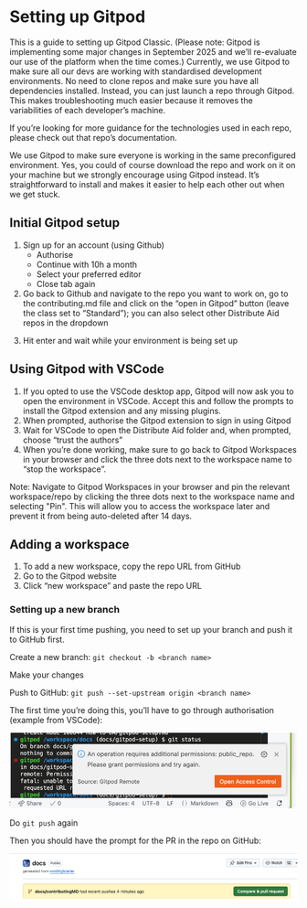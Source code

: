 # Setting up Gitpod
This is a guide to setting up Gitpod Classic. (Please note: Gitpod is implementing some major changes in September 2025 and we’ll re-evaluate our use of the platform when the time comes.) Currently, we use Gitpod to make sure all our devs are working with standardised development environments. No need to clone repos and make sure you have all dependencies installed. Instead, you can just launch a repo through Gitpod. This makes troubleshooting much easier because it removes the variabilities of each developer’s machine.

If you’re looking for more guidance for the technologies used in each repo, please check out that repo’s documentation.

We use Gitpod to make sure everyone is working in the same preconfigured environment. Yes, you could of course download the repo and work on it on your machine but we strongly encourage using Gitpod instead. It’s straightforward to install and makes it easier to help each other out when we get stuck. 

## Initial Gitpod setup
1. Sign up for an account (using Github)
    * Authorise
    * Continue with 10h a month
    * Select your preferred editor
    * Close tab again
2. Go back to Github and navigate to the repo you want to work on, go to the contributing.md file and click on the “open in Gitpod” button (leave the class set to “Standard”); you can also select other Distribute Aid repos in the dropdown
<!-- TODO: add screenshot -->
3. Hit enter and wait while your environment is being set up

## Using Gitpod with VSCode
1. If you opted to use the VSCode desktop app, Gitpod will now ask you to open the environment in VSCode. Accept this and follow the prompts to install the Gitpod extension and any missing plugins.
2. When prompted, authorise the Gitpod extension to sign in using Gitpod
3. Wait for VSCode to open the Distribute Aid folder and, when prompted, choose “trust the authors”
4. When you’re done working, make sure to go back to Gitpod Workspaces in your browser and click the three dots next to the workspace name to “stop the workspace”.

Note: Navigate to Gitpod Workspaces in your browser and pin the relevant workspace/repo by clicking the three dots next to the workspace name and selecting "Pin". This will allow you to access the workspace later and prevent it from being auto-deleted after 14 days.

## Adding a workspace
1. To add a new workspace, copy the repo URL from GitHub
2. Go to the Gitpod website
3. Click “new workspace” and paste the repo URL

### Setting up a new branch
<!-- TODO: is this the same everywhere? -->
If this is your first time pushing, you need to set up your branch and push it to GitHub first.

Create a new branch: ```git checkout -b <branch name>```

Make your changes

Push to GitHub: ```git push --set-upstream origin <branch name>```

The first time you’re doing this, you’ll have to go through authorisation (example from VSCode):

![screenshot shows authorisation dialogue from VSCode: “An operation requires additional permissions: public_repo. Please grant permissions and try again. Source: Gitpod Remote”](../images/gitpod-push-auth.png)

Do ```git push``` again

Then you should have the prompt for the PR in the repo on GitHub:

![Screenshot from GitHub showing that docs/contributingMD had recent pushes 4 minutes ago and prompting to compare and pull request](../images/gitpod-new-branch-PR.png)

<!-- ## Helpful commands -->

